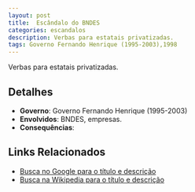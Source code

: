 ```yaml
---
layout: post
title:  Escândalo do BNDES
categories: escandalos
description: Verbas para estatais privatizadas.
tags: Governo Fernando Henrique (1995-2003),1998
---
```


Verbas para estatais privatizadas.

## Detalhes
- **Governo**: Governo Fernando Henrique (1995-2003)
- **Envolvidos**: BNDES, empresas.
- **Consequências**: 

## Links Relacionados
- [Busca no Google para o título e descrição](https://www.google.com/search?q=Esc%C3%A2ndalo%20do%20BNDES%20Verbas%20para%20estatais%20privatizadas.%20Governo%20Fernando%20Henrique%20%281995-2003%29)
- [Busca na Wikipedia para o título e descrição](https://en.wikipedia.org/w/index.php?search=Esc%C3%A2ndalo%20do%20BNDES%20Verbas%20para%20estatais%20privatizadas.%20Governo%20Fernando%20Henrique%20%281995-2003%29)
